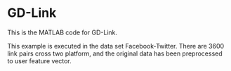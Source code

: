 # GD-Link
This is the MATLAB code for GD-Link.

This example is executed in the data set Facebook-Twitter. There are 3600 link pairs cross two platform, and the original data has been preprocessed to user feature vector.


